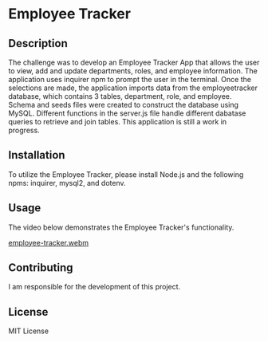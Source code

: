 # Employee Tracker

## Description

The challenge was to develop an Employee Tracker App that allows the user to view, add and update departments, roles, and employee information. The application uses inquirer npm to prompt the user in the terminal. Once the selections are made, the application imports data from the employeetracker database, which contains 3 tables, department, role, and employee. Schema and seeds files were created to construct the database using MySQL. Different functions in the server.js file handle different dabatase queries to retrieve and join tables. This application is still a work in progress.

## Installation

To utilize the Employee Tracker, please install Node.js and the following npms: inquirer, mysql2, and dotenv.

## Usage

The video below demonstrates the Employee Tracker's functionality.

[employee-tracker.webm](https://github.com/beastrobel/employee-tracker/assets/137853377/9c03113e-0e7e-44dd-b000-fc54283c19a5)


## Contributing

I am responsible for the development of this project. 

## License

MIT License
